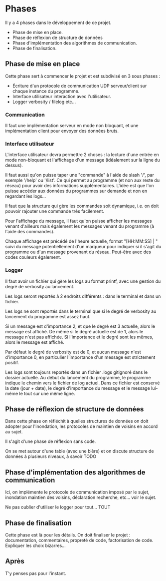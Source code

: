 # Phases

Il y a 4 phases dans le développement de ce projet.

- Phase de mise en place.
- Phase de réflexion de structure de données
- Phase d'implémentation des algorithmes de communication.
- Phase de finalisation.

## Phase de mise en place

Cette phase sert à commencer le projet et est subdivisé en 3 sous phases :

- Écriture d'un protocole de communication UDP serveur/client sur chaque instance du programme.
- Interface utilisateur interaction avec l'utilisateur.
- Logger verbosity / filelog etc...

### Communication

Il faut une implémentation serveur en mode non bloquant, et une implémentation client pour envoyer des données bruts.

### Interface utilisateur

L'interface utilisateur devra permettre 2 choses : la lecture d'une entrée en mode non-bloquant et l'affichage d'un message (idéalement sur la ligne du dessus).

Il faut aussi qu'on puisse taper une "commande" à l'aide de slash '/', par exemple '/help' ou '/list'. Ce qui permet au programme (et non aux reste du réseau) pour avoir des informations supplémentaires. L'idée est que l'on puisse accéder aux données du programmes sur demande et non en regardant les logs...

Il faut que la structure qui gère les commandes soit dynamique, i.e. on doit pouvoir rajouter une commande très facilement.

Pour l'affichage du message, il faut qu'on puisse afficher les messages venant d'ailleurs mais également les messages venant du programme (à l'aide des commandes).

Chaque affichage est précédé de l'heure actuelle, format "[HH:MM:SS] | " suivi du message potentiellement d'un marqueur pour indiquer si il s'agit du programme ou d'un message provenant du réseau. Peut-être avec des codes couleurs également.

### Logger

Il faut avoir un fichier qui gère les logs au format printf, avec une gestion du degré de verbosity au lancement.

Les logs seront reportés à 2 endroits différents : dans le terminal et dans un fichier.

Les logs ne sont reportés dans le terminal que si le degré de verbosity au lancement du programme est assez haut.

Si un message est d'importance 2, et que le degré est 3 actuelle, alors le message est affiché. De même si le degré actuelle est de 1, alors le message n'est pas affichée. Si l'importance et le degré sont les mêmes, alors le message est affiché.

Par défaut le degré de verbosity est de 0, et aucun message n'est d'importance 0, en particulier l'importance d'un message est strictement positif.

Les logs sont toujours reportés dans un fichier .logs gitignoré dans le dossier actuelle. Au début du lancement du programme, le programme indique le chemin vers le fichier de log actuel. Dans ce fichier est conservé la date (jour + date), le degré d'importance du message et le message lui-même le tout sur une même ligne.

## Phase de réflexion de structure de données

Dans cette phase on réfléchit à quelles structures de données on doit adopter pour l'inondation, les protocoles de maintien de voisins en accord au sujet.

Il s'agit d'une phase de réflexion sans code.

On se met autour d'une table (avec une bière) et on discute structure de données à plusieurs niveaux, à savoir TODO

## Phase d'implémentation des algorithmes de communication

Ici, on implémente le protocole de communication imposé par le sujet, inondation maintien des voisins, déclaration recherche, etc... voir le sujet.

Ne pas oublier d'utiliser le logger pour tout... TOUT

## Phase de finalisation

Cette phase est là pour les détails. On doit finaliser le projet : documentation, commentaires, propreté de code, factorisation de code. Expliquer les choix bizarres...

## Après

T'y penses pas pour l'instant.